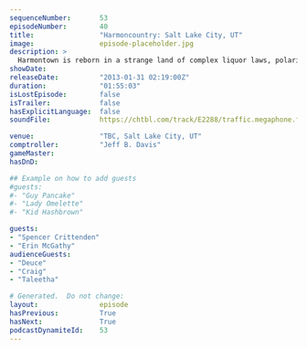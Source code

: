 ```yaml
---
sequenceNumber:       53
episodeNumber:        40
title:                "Harmoncountry: Salt Lake City, UT"
image:                episode-placeholder.jpg
description: >
  Harmontown is reborn in a strange land of complex liquor laws, polarized religion and Kevin Nealon photos. Plus: Sports Corner, Fart Corner, odor dating and weird rants!
showDate:             
releaseDate:          "2013-01-31 02:19:00Z"
duration:             "01:55:03"
isLostEpisode:        false
isTrailer:            false
hasExplicitLanguage:  false
soundFile:            https://chtbl.com/track/E2288/traffic.megaphone.fm/STA7901438098.mp3?updated=1554491095

venue:                "TBC, Salt Lake City, UT"
comptroller:          "Jeff B. Davis"
gameMaster:           
hasDnD:               

## Example on how to add guests
#guests:
#- "Guy Pancake"
#- "Lady Omelette"
#- "Kid Hashbrown"

guests:
- "Spencer Crittenden"
- "Erin McGathy"
audienceGuests:
- "Deuce"
- "Craig"
- "Taleetha"

# Generated.  Do not change:
layout:               episode
hasPrevious:          True
hasNext:              True
podcastDynamiteId:    53
---
```

